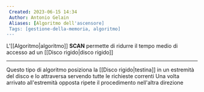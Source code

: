 ```yaml
---
 Created: 2023-06-15 14:34
 Author: Antonio Gelain
 Aliases: [Algoritmo dell'ascensore]
 Tags: [gestione-della-memoria, algoritmo]
---
```


L'[[Algoritmo|algoritmo]] **SCAN** permette di ridurre il tempo medio di accesso ad un [[Disco rigido|disco rigido]]

---

Questo tipo di algoritmo posiziona la [[Disco rigido|testina]] in un estremità del disco e lo attraversa servendo tutte le richieste correnti
Una volta arrivato all'estremità opposta ripete il procedimento nell'altra direzione